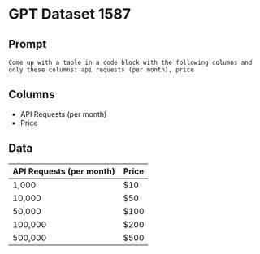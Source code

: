 # GPT Dataset 1587
## Prompt
```
Come up with a table in a code block with the following columns and only these columns: api requests (per month), price
```
## Columns
- API Requests (per month)
- Price

## Data
| API Requests (per month) | Price |
|-------------------------|-------|
| 1,000                   | $10   |
| 10,000                  | $50   |
| 50,000                  | $100  |
| 100,000                 | $200  |
| 500,000                 | $500  |

